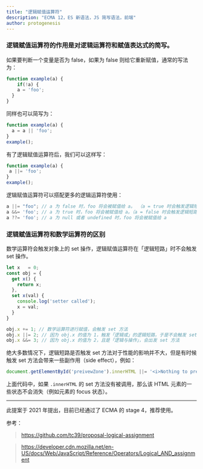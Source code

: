 ```yaml
---
title: "逻辑赋值运算符"
description: "ECMA 12，ES 新语法，JS 简写语法，前端"
author: protogenesis
---
```


### 逻辑赋值运算符的作用是对逻辑运算符和赋值表达式的简写。

如果要判断一个变量是否为 false，如果为 false 则给它重新赋值，通常的写法为：

```javascript
function example(a) {
	if(!a) {
    a = 'foo';
  }		
}
```

同样也可以简写为：

```javascript
function example(a) {
  a = a || 'foo';
}
example();
```

有了逻辑赋值运算符后，我们可以这样写：

```javascript
function example(a) {
 a ||= 'foo';
}
example();
```

逻辑赋值运算符可以搭配更多的逻辑运算符使用：

```javascript
a ||= "foo"; // a 为 false 时，foo 将会被赋值给 a。 （a = true 时会触发逻辑短路，后面不执行）
a &&= 'foo'; // a 为 true 时，foo 将会被赋值给 a。（a = false 时会触发逻辑短路，后面不会执行）
a ??= 'foo'; // a 为 null 或者 undefined 时，foo 将会被赋值给 a 
```

### 逻辑赋值运算符和数学运算符的区别

数学运算符会触发对象上的 set 操作，逻辑赋值运算符在「逻辑短路」时不会触发 set 操作。

```javascript
let x	= 0;
const obj = {
  get x() {
    return x;
  },
  set x(val) {
    console.log('setter called');
    x = val;
  }
}

obj.x += 1; // 数学运算符进行赋值，会触发 set 方法
obj.x ||= 2; // 因为 obj.x 的值为 1，触发「逻辑或」的逻辑短路，于是不会触发 set 方法
obj.x &&= 3; // 因为 obj.x 的值为 2，且是「逻辑与操作」，会出发 set 方法
```

绝大多数情况下，逻辑短路是否触发 set 方法对于性能的影响并不大，但是有时候触发 set 方法会带来一些副作用（side effect），例如：

```javascript
document.getElementById('preivewZone').innerHTML ||= '<i>Nothing to preview.</i>';
```

上面代码中，如果 ```.innerHTML``` 的 set 方法没有被调用，那么该 HTML 元素的一些状态不会消失（例如元素的 focus 状态）。

---

此提案于 2021 年提出，目前已经通过了 ECMA 的 stage 4，推荐使用。

参考：

> https://github.com/tc39/proposal-logical-assignment

> https://developer.cdn.mozilla.net/en-US/docs/Web/JavaScript/Reference/Operators/Logical_AND_assignment

